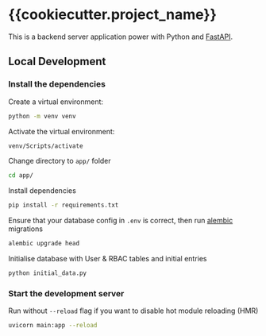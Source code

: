 # {{cookiecutter.project_name}}

This is a backend server application power with Python and [FastAPI](https://fastapi.tiangolo.com).

## Local Development

### Install the dependencies

Create a virtual environment:
```bash
python -m venv venv
```

Activate the virtual environment:
```bash
venv/Scripts/activate
```
Change directory to `app/` folder
```bash
cd app/
```
Install dependencies
```bash
pip install -r requirements.txt
```
Ensure that your database config in `.env` is correct, then run [alembic](https://alembic.sqlalchemy.org) migrations
```bash
alembic upgrade head
```
Initialise database with User & RBAC tables and initial entries
```bash
python initial_data.py
```

### Start the development server
Run without `--reload` flag if you want to disable hot module reloading (HMR)
```bash
uvicorn main:app --reload
```